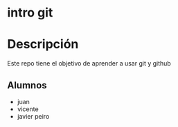 # intro git

# Descripción

Este repo tiene el objetivo de aprender a usar git y github


## Alumnos

- juan
- vicente
- javier peiro
